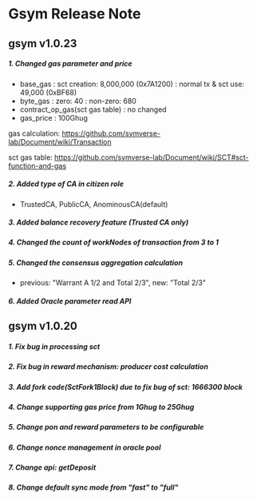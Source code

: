# Gsym Release Note



## gsym v1.0.23

##### 1. Changed gas parameter and price

- base_gas
  : sct creation: 8,000,000 (0x7A1200)
  : normal tx & sct use: 49,000 (0xBF68)
- byte_gas
  : zero: 40
  : non-zero: 680
- contract_op_gas(sct gas table)
  : no changed
- gas_price
  : 100Ghug

gas calculation: https://github.com/symverse-lab/Document/wiki/Transaction

sct gas table: https://github.com/symverse-lab/Document/wiki/SCT#sct-function-and-gas

##### 2. Added type of CA in citizen role

- TrustedCA, PublicCA, AnominousCA(default)
##### 3. Added balance recovery feature (Trusted CA only)

##### 4. Changed the count of workNodes of transaction from 3 to 1

##### 5. Changed the consensus aggregation calculation

- previous: "Warrant A 1/2 and Total 2/3", new: "Total 2/3"
##### 6. Added Oracle parameter read API



## gsym v1.0.20

##### 1. Fix bug in processing sct

##### 2. Fix bug in reward mechanism: producer cost calculation

##### 3. Add fork code(SctFork1Block) due to fix bug of sct: 1666300 block

##### 4. Change supporting gas price from 1Ghug to 25Ghug

##### 5. Change pon and reward parameters to be configurable

##### 6. Change nonce management in oracle pool

##### 7. Change api: getDeposit

##### 8. Change default sync mode from "fast" to "full"